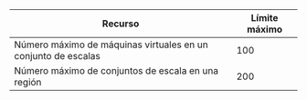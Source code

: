 | Recurso | Límite máximo |
| --- | --- |
| Número máximo de máquinas virtuales en un conjunto de escalas |100 |
| Número máximo de conjuntos de escala en una región |200 |

<!---HONumber=AcomDC_0803_2016-->